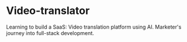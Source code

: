# Video-translator
Learning to build a SaaS: Video translation platform using AI. Marketer's journey into full-stack development.
